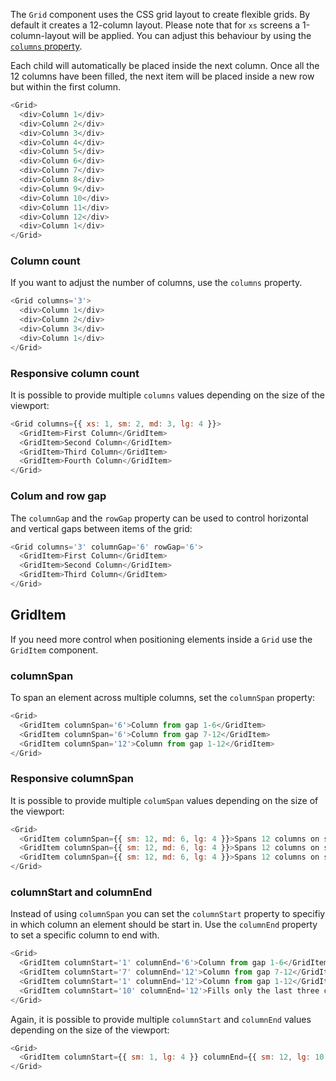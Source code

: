 The `Grid` component uses the CSS grid layout to create flexible grids. By default it creates a 12-column layout. Please note that for `xs` screens a 1-column-layout will be applied. You can adjust this behaviour by using the [`columns` property](#column-count).

Each child will automatically be placed inside the next column. Once all the 12 columns have been filled, the next item will be placed inside a new row but within the first column.

```js
<Grid>
  <div>Column 1</div>
  <div>Column 2</div>
  <div>Column 3</div>
  <div>Column 4</div>
  <div>Column 5</div>
  <div>Column 6</div>
  <div>Column 7</div>
  <div>Column 8</div>
  <div>Column 9</div>
  <div>Column 10</div>
  <div>Column 11</div>
  <div>Column 12</div>
  <div>Column 1</div>
</Grid>
```

### Column count

If you want to adjust the number of columns, use the `columns` property.

```js
<Grid columns='3'>
  <div>Column 1</div>
  <div>Column 2</div>
  <div>Column 3</div>
  <div>Column 1</div>
</Grid>
```

### Responsive column count

It is possible to provide multiple `columns` values depending on the size of the viewport:

```js
<Grid columns={{ xs: 1, sm: 2, md: 3, lg: 4 }}>
  <GridItem>First Column</GridItem>
  <GridItem>Second Column</GridItem>
  <GridItem>Third Column</GridItem>
  <GridItem>Fourth Column</GridItem>
</Grid>
```

### Colum and row gap

The `columnGap` and the `rowGap` property can be used to control horizontal and vertical gaps between items of the grid:

```js
<Grid columns='3' columnGap='6' rowGap='6'>
  <GridItem>First Column</GridItem>
  <GridItem>Second Column</GridItem>
  <GridItem>Third Column</GridItem>
</Grid>
```

## GridItem

If you need more control when positioning elements inside a `Grid` use the `GridItem` component.

### columnSpan

To span an element across multiple columns, set the `columnSpan` property:

```js
<Grid>
  <GridItem columnSpan='6'>Column from gap 1-6</GridItem>
  <GridItem columnSpan='6'>Column from gap 7-12</GridItem>
  <GridItem columnSpan='12'>Column from gap 1-12</GridItem>
</Grid>
```

### Responsive columnSpan

It is possible to provide multiple `columSpan` values depending on the size of the viewport:

```js
<Grid>
  <GridItem columnSpan={{ sm: 12, md: 6, lg: 4 }}>Spans 12 columns on small, 6 on a medium and 4 columns on large devices…</GridItem>
  <GridItem columnSpan={{ sm: 12, md: 6, lg: 4 }}>Spans 12 columns on small, 6 on a medium and 4 columns on large devices…</GridItem>
  <GridItem columnSpan={{ sm: 12, md: 6, lg: 4 }}>Spans 12 columns on small, 6 on a medium and 4 columns on large devices…</GridItem>
</Grid>
```

### columnStart and columnEnd

Instead of using `columnSpan` you can set the `columnStart` property to specifiy in which column an element should be start in. Use the `columnEnd` property to set a specific column to end with.

```js
<Grid>
  <GridItem columnStart='1' columnEnd='6'>Column from gap 1-6</GridItem>
  <GridItem columnStart='7' columnEnd='12'>Column from gap 7-12</GridItem>
  <GridItem columnStart='1' columnEnd='12'>Column from gap 1-12</GridItem>
  <GridItem columnStart='10' columnEnd='12'>Fills only the last three columns</GridItem>
</Grid>
```

Again, it is possible to provide multiple `columnStart` and `columnEnd` values depending on the size of the viewport:


```js
<Grid>
  <GridItem columnStart={{ sm: 1, lg: 4 }} columnEnd={{ sm: 12, lg: 10 }}>Spans across all 12 columns on small devices and from colum 4-10 on large devices.</GridItem>
</Grid>
```
